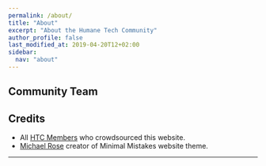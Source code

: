 ```yaml
---
permalink: /about/
title: "About"
excerpt: "About the Humane Tech Community"
author_profile: false
last_modified_at: 2019-04-20T12+02:00
sidebar:
  nav: "about"
---
```


## Community Team


## Credits

- All [HTC Members](https://community.humanetech.com/u?period=all) who crowdsourced this website.
- [Michael Rose](https://mmistakes.github.io/minimal-mistakes) creator of Minimal Mistakes website theme.

---

